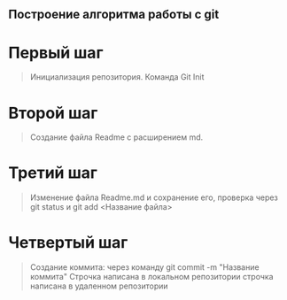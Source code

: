 ## Построение алгоритма работы с git
# Первый шаг
>Инициализация репозитория. Команда Git Init
# Второй шаг
>Создание файла Readme с расширением md.
# Третий шаг
> Изменение файла Readme.md и сохранение его, проверка через git status и git add <Название файла>
# Четвертый шаг 
> Создание коммита: через команду git commit -m "Название коммита"
Строчка написана в локальном репозитории
> строчка написана в удаленном репозитории
